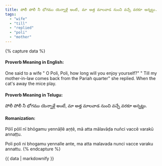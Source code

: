 ```yaml
---
title: పోలీ పోలీ నీ భోగము యెన్నాళ్లే అంటే, మా అత్త మాలవాడ నుంచి వచ్చే వరకూ అన్నట్టు.
tags:
  - "wife"
  - "till"
  - "replied"
  - "poli"
  - "mother"
---
```


{% capture data %}
#### Proverb Meaning in English:
One said to a wife " O Poli, Poli, how long will you enjoy yourself?" " Till my mother-in-law comes back from the Pariah quarter" she replied.
When the cat's away the mice play.

#### Proverb Meaning in Telugu:
పోలీ పోలీ నీ భోగము యెన్నాళ్లే అంటే, మా అత్త మాలవాడ నుంచి వచ్చే వరకూ అన్నట్టు.

#### Romanization:
Pōlī pōlī nī bhōgamu yennāḷlē aṇṭē, mā atta mālavāḍa nun̄ci vaccē varakū annaṭṭu.

Poli poli ni bhogamu yennalle ante, ma atta malavada nunci vacce varaku annattu.
{% endcapture %}

{{ data | markdownify }}

